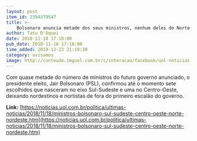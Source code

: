 ```yaml
---
layout: post
item_id: 2394379547
title: >-
    Bolsonaro anuncia metade dos seus ministros, nenhum deles do Norte-Nordeste
author: Tatu D'Oquei
date: 2018-11-18 17:18:00
pub_date: 2018-11-18 17:18:00
time_added: 2019-12-23 21:19:30
category: avisamos
image: http://conteudo.imguol.com.br/c/interacao/facebook/uol-noticias.jpg
---
```


Com quase metade do número de ministros do futuro governo anunciado, o presidente eleito, Jair Bolsonaro (PSL), confirmou até o momento sete escolhidos que nasceram no eixo Sul-Sudeste e uma no Centro-Oeste, deixando nordestinos e nortistas de fora do primeiro escalão do governo.

**Link:** [https://noticias.uol.com.br/politica/ultimas-noticias/2018/11/18/ministros-bolsonaro-sul-sudeste-centro-oeste-norte-nordeste.htm](https://noticias.uol.com.br/politica/ultimas-noticias/2018/11/18/ministros-bolsonaro-sul-sudeste-centro-oeste-norte-nordeste.htm)


